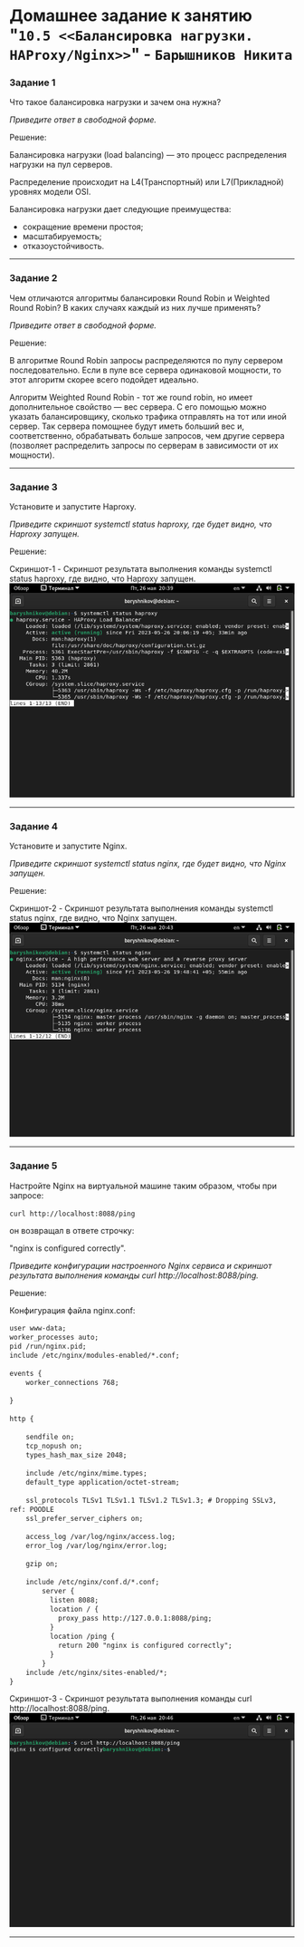 # Домашнее задание к занятию "`10.5 <<Балансировка нагрузки. HAProxy/Nginx>>`" - `Барышников Никита`


### Задание 1

Что такое балансировка нагрузки и зачем она нужна? 

*Приведите ответ в свободной форме.*

Решение:

Балансировка нагрузки (load balancing) — это процесс распределения нагрузки на пул серверов.

Распределение происходит на L4(Транспортный) или L7(Прикладной) уровнях модели OSI.

Балансировка нагрузки дает следующие преимущества:
- сокращение времени простоя;
- масштабируемость;
- отказоустойчивость.

---

### Задание 2

Чем отличаются алгоритмы балансировки Round Robin и Weighted Round Robin? В каких случаях каждый из них лучше применять? 

*Приведите ответ в свободной форме.*

Решение:

В алгоритме Round Robin запросы распределяются по пулу сервером последовательно. Если в пуле все сервера одинаковой мощности, то этот алгоритм скорее всего подойдет идеально.

Алгоритм Weighted Round Robin - тот же round robin, но имеет дополнительное свойство — вес сервера. С его помощью можно указать балансировщику, сколько трафика отправлять на тот или иной сервер. Так сервера помощнее будут иметь больший вес и, соответственно, обрабатывать больше запросов, чем другие сервера (позволяет распределить запросы по серверам в зависимости от их мощности).

---

### Задание 3

Установите и запустите Haproxy.

*Приведите скриншот systemctl status haproxy, где будет видно, что Haproxy запущен.*

Решение:

Скриншот-1 - Cкриншот результата выполнения команды systemctl status haproxy, где видно, что Haproxy запущен.
![Скриншот-1](https://github.com/BaryshnikovNV/Monitoring-and-fault-tolerance/blob/main/img/10-05/10.5.3_Скриншот_systemctl_status_nginx,_где_видно,_что_Haproxy_запущен.png)

---

### Задание 4

Установите и запустите Nginx.

*Приведите скриншот systemctl status nginx, где будет видно, что Nginx запущен.*

Решение:

Скриншот-2 - Cкриншот результата выполнения команды systemctl status nginx, где видно, что Nginx запущен.
![Скриншот-2](https://github.com/BaryshnikovNV/Monitoring-and-fault-tolerance/blob/main/img/10-05/10.5.4_Скриншот_systemctl_status_nginx,_где_видно,_что_Nginx_запущен.png)

---

### Задание 5

Настройте Nginx на виртуальной машине таким образом, чтобы при запросе:

`curl http://localhost:8088/ping`

он возвращал в ответе строчку: 

"nginx is configured correctly".

*Приведите конфигурации настроенного Nginx сервиса и скриншот результата выполнения команды curl http://localhost:8088/ping.*

Решение:

Конфигурация файла nginx.conf:

```
user www-data;
worker_processes auto;
pid /run/nginx.pid;
include /etc/nginx/modules-enabled/*.conf;

events {
	worker_connections 768;
	
}

http {

	sendfile on;
	tcp_nopush on;
	types_hash_max_size 2048;

	include /etc/nginx/mime.types;
	default_type application/octet-stream;

	ssl_protocols TLSv1 TLSv1.1 TLSv1.2 TLSv1.3; # Dropping SSLv3, ref: POODLE
	ssl_prefer_server_ciphers on;

	access_log /var/log/nginx/access.log;
	error_log /var/log/nginx/error.log;

	gzip on;

	include /etc/nginx/conf.d/*.conf;
        server {
          listen 8088;
          location / {
            proxy_pass http://127.0.0.1:8088/ping;
          }
          location /ping {
            return 200 "nginx is configured correctly";
          }
        }
	include /etc/nginx/sites-enabled/*;
}

```

Скриншот-3 - Cкриншот результата выполнения команды curl http://localhost:8088/ping.
![Скриншот-3](https://github.com/BaryshnikovNV/Monitoring-and-fault-tolerance/blob/main/img/10-05/10.5.5_Cкриншот_результата_выполнения_команды_curl.png)

---